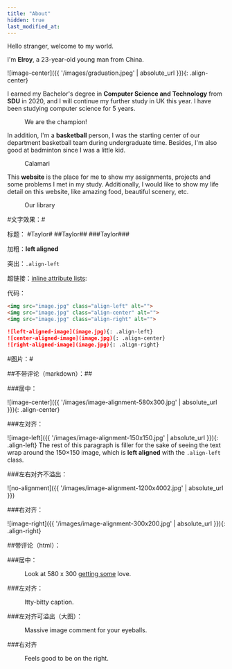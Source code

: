 ```yaml
---
title: "About"
hidden: true
last_modified_at:
---
```


Hello stranger, welcome to my world.

I'm **Elroy**, a 23-year-old young man from China.

![image-center]({{ '/images/graduation.jpeg' | absolute_url }}){: .align-center}

I earned my Bachelor's degree in **Computer Science and Technology** from **SDU** in 2020, and I will continue my further study in UK this year. I have been studying computer science for 5 years.

<figure class="align-right">
  <img src="{{ '/images/basketball_champion.jpg' | absolute_url }}" alt="">
  <figcaption>We are the champion!</figcaption>
</figure> 

In addition, I'm a **basketball** person, I was the starting center of our department basketball team during undergraduate time. Besides, I'm also good at badminton since I was a little kid.

<figure class="align-left">
  <img src="{{ '/images/Calamari.jpeg' | absolute_url }}" alt="">
  <figcaption>Calamari</figcaption>
</figure> 

This **website** is the place for me to show my assignments, projects and some problems I met in my study. Additionally, I would like to show my life detail on this website, like amazing food, beautiful scenery, etc.

<figure>
  <img src="{{ '/images/library.JPG' | absolute_url }}" alt="">
  <figcaption>Our library</figcaption>
</figure> 



#文字效果：#

标题：
#Taylor#
##Taylor##
###Taylor###

加粗：**left aligned**

突出：`.align-left`

超链接：[inline attribute lists](https://kramdown.gettalong.org/syntax.html#inline-attribute-lists):

代码：

```html
<img src="image.jpg" class="align-left" alt="">
<img src="image.jpg" class="align-center" alt="">
<img src="image.jpg" class="align-right" alt="">
```

```markdown
![left-aligned-image](image.jpg){: .align-left}
![center-aligned-image](image.jpg){: .align-center}
![right-aligned-image](image.jpg){: .align-right}
```


#图片：#

##不带评论（markdown）：##

###居中：

![image-center]({{ '/images/image-alignment-580x300.jpg' | absolute_url }}){: .align-center}

###左对齐：

![image-left]({{ '/images/image-alignment-150x150.jpg' | absolute_url }}){: .align-left} The rest of this paragraph is filler for the sake of seeing the text wrap around the 150×150 image, which is **left aligned** with the `.align-left` class.

###左右对齐不溢出：

![no-alignment]({{ '/images/image-alignment-1200x4002.jpg' | absolute_url }})

###右对齐：

![image-right]({{ '/images/image-alignment-300x200.jpg' | absolute_url }}){: .align-right}

##带评论（html）：

###居中：

<figure class="align-center">
  <a href="#"><img src="{{ '/images/image-alignment-580x300.jpg' | absolute_url }}" alt=""></a>
  <figcaption>Look at 580 x 300 <a href="#">getting some</a> love.</figcaption>
</figure> 

###左对齐：

<figure style="width: 150px" class="align-left">
  <img src="{{ '/images/image-alignment-150x150.jpg' | absolute_url }}" alt="">
  <figcaption>Itty-bitty caption.</figcaption>
</figure> 

###左对齐可溢出（大图）：

<figure style="width: 1200px">
  <img src="{{ '/images/image-alignment-1200x4002.jpg' | absolute_url }}" alt="">
  <figcaption>Massive image comment for your eyeballs.</figcaption>
</figure> 

###右对齐

<figure style="width: 300px" class="align-right">
  <img src="{{ '/images/image-alignment-300x200.jpg' | absolute_url }}" alt="">
  <figcaption>Feels good to be on the right.</figcaption>
</figure> 




